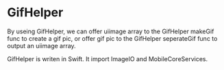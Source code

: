# GifHelper
By useing GifHelper, we can offer uiimage array to the GifHelper makeGif func to create a gif pic, or offer gif pic to the GifHelper seperateGif func to output an uiimage array.

GifHelper is writen in Swift. It import ImageIO and MobileCoreServices.

